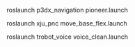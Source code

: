 roslaunch p3dx_navigation pioneer.launch


roslaunch xju_pnc move_base_flex.launch


roslaunch trobot_voice voice_clean.launch
